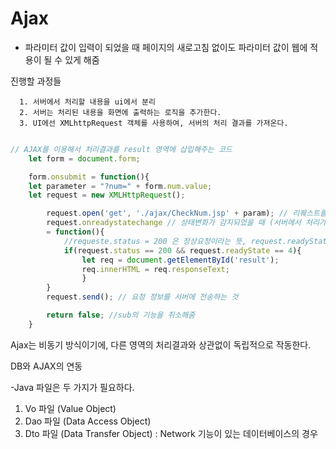# Ajax

- 파라미터 값이 입력이 되었을 때 페이지의 새로고침 없이도 파라미터 값이 웹에 적용이 될 수 있게 해줌


진행할 과정들

```
  1. 서버에서 처리할 내용을 ui에서 분리
  2. 서버는 처리된 내용을 화면에 출력하는 로직을 추가한다.
  3. UI에선 XMLhttpRequest 객체를 사용하여, 서버의 처리 결과를 가져온다.
```


```js

// AJAX를 이용해서 처리결과를 result 영역에 삽입해주는 코드
	let form = document.form;

	form.onsubmit = function(){
	let parameter = "?num=" + form.num.value; 
	let request = new XMLHttpRequest();

		request.open('get', './ajax/CheckNum.jsp' + param); // 리퀘스트를 오픈한다. (요청 정보를 생성한다.)
		request.onreadystatechange // 상태변화가 감지되었을 때 (서버에서 처리가 모두 끝났을 경우에) 사용되는 함수 
		= function(){
			//requeste.status = 200 은 정상요청이라는 뜻, request.readyState = 4 는 정상적인 응답이라는 뜻
			if(request.status == 200 && request.readyState == 4){
				let req = document.getElementById('result');
				req.innerHTML = req.responseText;
				}
		}
		request.send(); // 요청 정보를 서버에 전송하는 것

		return false; //sub의 기능을 취소해줌
	}

```

Ajax는 비동기 방식이기에, 다른 영역의 처리결과와 상관없이 독립적으로 작동한다.


DB와 AJAX의 연동

-Java 파일은 두 가지가 필요하다.

1. Vo 파일 (Value Object)
2. Dao 파일 (Data Access Object)
3. Dto 파일 (Data Transfer Object) : Network 기능이 있는 데이터베이스의 경우